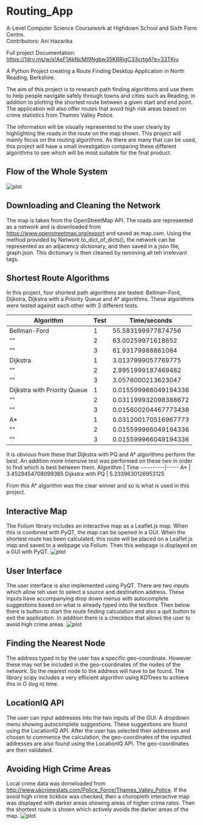 # Routing_App

A-Level Computer Science Coursework at Highdown School and Sixth Form Centre.  
Contributors: Ani Hazarika

Full project Documentation:
https://1drv.ms/w/s!AsF1AkNcMI9Ngbw35KRRjgC33crtgA?e=33TKju

A Python Project creating a Route Finding Desktop Application in North Reading, Berkshire.

The aim of this project is to research path finding algorithms and use them to help people navigate safely through towns and cities such as Reading, in addition to plotting the shortest route between a given start and end point. The application will also offer routes that avoid high risk areas based on crime statistics from Thames Valley Police.

The information will be visually represented to the user clearly by highlighting the roads in the route on the map shown. This project will mainly focus on the routing algorithms. As there are many that can be used, this project will have a small investigation comparing these different algorithms to see which will be most suitable for the final product. 


## Flow of the Whole System
![plot](./images/flowchart.png)

## Downloading and Cleaning the Network
The map is taken from the OpenStreetMap API. The roads are represented as a network and is downloaded from https://www.openstreetmap.org/export and saved as map.osm.
Using the method provided by Network.to_dict_of_dicts(), the network can be represented as an adjacency dictionary, and then saved in a json file, graph.json. This dictionary is then cleaned by removing all teh irrelevant tags.

## Shortest Route Algorithms
In this project, four shortest path algorithms are tested: Bellman-Ford, Dijkstra, Dijkstra with a Priority Queue and A* algorithms. These algorithms were tested against each other with 3 different tests.

Algorithm | Test | Time/seconds
----------|------|-------------
Bellman-Ford | 1 | 55.583199977874756
""	| 2 | 63.00259971618652
""	| 3 | 61.93179988861084
Dijkstra | 1 | 3.0137999057769775
""	| 2 | 2.9951999187469482
""	| 3 | 3.0576000213623047
Dijkstra with Priority Queue | 1 | 0.015599966049194336
""	| 2 | 0.031199932098388672
""	| 3 | 0.015600204467773438
A*	| 1 | 0.031200170516967773
""	| 2 | 0.015599966049194336
""	| 3 | 0.015599966049194336

It is obvious from these that Dijkstra with PQ and A* algorithms perform the best. An addition more intensive test was performed on these two in order to find which is best between them.
Algorithm | Time
----------|-----
A* | 3.4529454708099365
Dijkstra with PQ | 5.2339630126953125

From this A* algorithm was the clear winner and so is what is used in this project.


## Interactive Map
The Folium library includes an interactive map as a Leaflet.js map. When this is combined with PyQT, the map can be opened in a GUI. When the shortest route has been calculated, this route will be placed on a Leaflet.js map and saved to a webpage via Folium. Then this webpage is displayed on a GUI with PyQT.
![plot](./images/map_route.png)

## User Interface
The user interface is also implemented using PyQT. There are two inputs which allow teh user to select a source and destination address. These inputs have accompanying drop down menus with autocomplete suggestions based on what is already typed into the textbox. Then below there is button to start the route finding calculation and also a quit button to exit the application. In addition there is a checkbox that allows the user to avoid high crime areas.
![plot](./images/user_interface.png)

## Finding the Nearest Node
The address typed in by the user has a specific geo-coordinate. However these may not be included in the geo-coordinates of the nodes of the network. So the nearest node to the address will have to be found. The library scipy includes a very efficient algorithm using KDTrees to achieve this in O (log n) time.


## LocationIQ API
The user can input addresses into the two inputs of the GUI. A dropdown menu showing autocomplete suggestions. These suggestions are found using the LocationIQ API. After the user has selected their addresses and chosen to commence the calculation, the geo-coordinates of the inputted addresses are also found using the LocationIQ API. The geo-coordinates are then validated.


## Avoiding High Crime Areas
Local crime data was donwloaded from http://www.ukcrimestats.com/Police_Force/Thames_Valley_Police. If the avoid high crime tickbox was checked, then a choropleth interactive map was displayed with darker areas showing areas of higher crime rates. Then the shortest route is shown which actively avoids the darker areas of the map.
![plot](./images/crime_routes.png)
